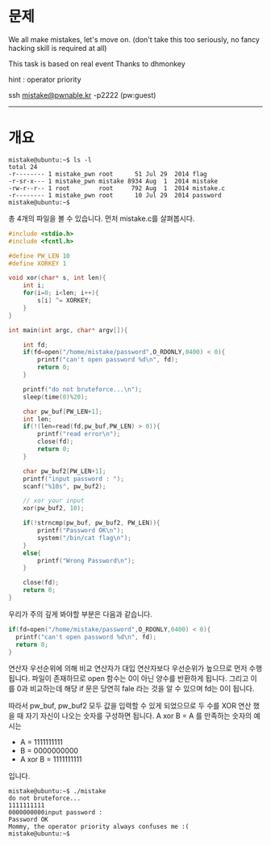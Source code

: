 # 문제
We all make mistakes, let's move on.
(don't take this too seriously, no fancy hacking skill is required at all)

This task is based on real event
Thanks to dhmonkey

hint : operator priority

ssh mistake@pwnable.kr -p2222 (pw:guest)

---
# 개요
```
mistake@ubuntu:~$ ls -l
total 24
-r-------- 1 mistake_pwn root      51 Jul 29  2014 flag
-r-sr-x--- 1 mistake_pwn mistake 8934 Aug  1  2014 mistake
-rw-r--r-- 1 root        root     792 Aug  1  2014 mistake.c
-r-------- 1 mistake_pwn root      10 Jul 29  2014 password
mistake@ubuntu:~$
```
총 4개의 파일을 볼 수 있습니다. 먼저 mistake.c를 살펴봅시다.
```c
#include <stdio.h>
#include <fcntl.h>

#define PW_LEN 10
#define XORKEY 1

void xor(char* s, int len){
	int i;
	for(i=0; i<len; i++){
		s[i] ^= XORKEY;
	}
}

int main(int argc, char* argv[]){

	int fd;
	if(fd=open("/home/mistake/password",O_RDONLY,0400) < 0){
		printf("can't open password %d\n", fd);
		return 0;
	}

	printf("do not bruteforce...\n");
	sleep(time(0)%20);

	char pw_buf[PW_LEN+1];
	int len;
	if(!(len=read(fd,pw_buf,PW_LEN) > 0)){
		printf("read error\n");
		close(fd);
		return 0;		
	}

	char pw_buf2[PW_LEN+1];
	printf("input password : ");
	scanf("%10s", pw_buf2);

	// xor your input
	xor(pw_buf2, 10);

	if(!strncmp(pw_buf, pw_buf2, PW_LEN)){
		printf("Password OK\n");
		system("/bin/cat flag\n");
	}
	else{
		printf("Wrong Password\n");
	}

	close(fd);
	return 0;
}
```
우리가 주의 깊게 봐야할 부분은 다음과 같습니다.
```c
if(fd=open("/home/mistake/password",O_RDONLY,0400) < 0){
  printf("can't open password %d\n", fd);
  return 0;
}
```
연산자 우선순위에 의해 비교 연산자가 대입 연산자보다 우선순위가 높으므로 먼저 수행됩니다.
파일이 존재하므로 open 함수는 0이 아닌 양수를 반환하게 됩니다. 그리고 이를 0과 비교하는데 해당 if 문은 당연히 fale 라는 것을 알 수 있으며 fd는 0이 됩니다.

따라서 pw_buf, pw_buf2 모두 값을 입력할 수 있게 되었으므로 두 수를 XOR 연산 했을 때 자기 자신이 나오는 숫자를 구성하면 됩니다.
A xor B = A 를 만족하는 숫자의 예시는
* A = 1111111111
* B = 0000000000
* A xor B = 1111111111

입니다.
```
mistake@ubuntu:~$ ./mistake
do not bruteforce...
1111111111
0000000000input password :
Password OK
Mommy, the operator priority always confuses me :(
mistake@ubuntu:~$
```
